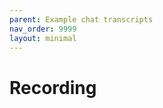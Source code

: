 ```yaml
---
parent: Example chat transcripts
nav_order: 9999
layout: minimal
---
```


# Recording

<link rel="stylesheet" type="text/css" href="/assets/asciinema/asciinema-player.css" />


<div id="demo"></div>
<script src="/assets/asciinema/asciinema-player.min.js"></script>

<script>
url = "https://gist.githubusercontent.com/paul-gauthier/3011ab9455c2d28c0e5a60947202752f/raw/5a5b3dbf68a9c2b22b4954af287efedecdf79d52/tmp.redacted.cast";
AsciinemaPlayer.create(
     url,
     document.getElementById('demo'),
     {
         speed: 1.25,
         idleTimeLimit: 1,
     }
 );
</script>
  
